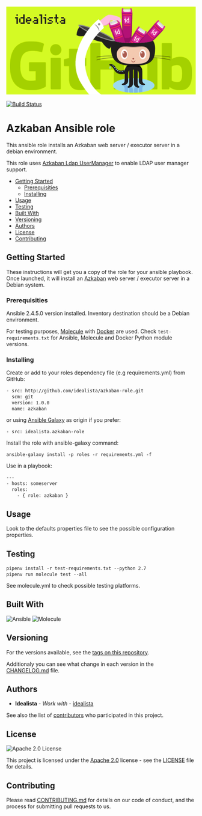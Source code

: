 ![Logo](https://raw.githubusercontent.com/idealista/azkaban-role/master/logo.gif)

[![Build Status](https://travis-ci.org/idealista/azkaban-role.png)](https://travis-ci.org/idealista/azkaban-role)

# Azkaban Ansible role

This ansible role installs an Azkaban web server / executor server in a debian environment.

This role uses [Azkaban Ldap UserManager](https://github.com/researchgate/azkaban-ldap-usermanager) to enable LDAP user manager support.

- [Getting Started](#getting-started)
	- [Prerequisities](#prerequisities)
	- [Installing](#installing)
- [Usage](#usage)
- [Testing](#testing)
- [Built With](#built-with)
- [Versioning](#versioning)
- [Authors](#authors)
- [License](#license)
- [Contributing](#contributing)

## Getting Started

These instructions will get you a copy of the role for your ansible playbook. Once launched, it will install an [Azkaban](https://azkaban.github.io) web server / executor server in a Debian system.

### Prerequisities

Ansible 2.4.5.0 version installed.
Inventory destination should be a Debian environment.

For testing purposes, [Molecule](https://molecule.readthedocs.io/) with [Docker](https://www.docker.com/) are used. Check `test-requirements.txt` for Ansible, Molecule and Docker Python module versions.

### Installing

Create or add to your roles dependency file (e.g requirements.yml) from GitHub:

```
- src: http://github.com/idealista/azkaban-role.git
  scm: git
  version: 1.0.0
  name: azkaban
```

or using [Ansible Galaxy](https://galaxy.ansible.com/idealista/azkaban-role/) as origin if you prefer:

```
- src: idealista.azkaban-role
```

Install the role with ansible-galaxy command:

```
ansible-galaxy install -p roles -r requirements.yml -f
```

Use in a playbook:

```
---
- hosts: someserver
  roles:
    - { role: azkaban }
```

## Usage

Look to the defaults properties file to see the possible configuration properties.

## Testing

```
pipenv install -r test-requirements.txt --python 2.7
pipenv run molecule test --all
```

See molecule.yml to check possible testing platforms.

## Built With

![Ansible](https://img.shields.io/badge/ansible-2.4.5.0-green.svg)
![Molecule](https://img.shields.io/badge/molecule-2.20.0-green.svg)

## Versioning

For the versions available, see the [tags on this repository](https://github.com/idealista/azkaban-role/tags).

Additionaly you can see what change in each version in the [CHANGELOG.md](CHANGELOG.md) file.

## Authors

* **Idealista** - *Work with* - [idealista](https://github.com/idealista)

See also the list of [contributors](https://github.com/idealista/azkaban-role/contributors) who participated in this project.

## License

![Apache 2.0 License](https://img.shields.io/hexpm/l/plug.svg)

This project is licensed under the [Apache 2.0](https://www.apache.org/licenses/LICENSE-2.0) license - see the [LICENSE](LICENSE) file for details.

## Contributing

Please read [CONTRIBUTING.md](.github/CONTRIBUTING.md) for details on our code of conduct, and the process for submitting pull requests to us.
